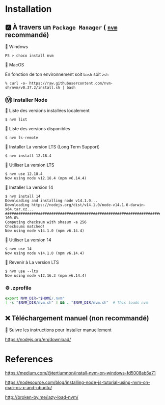 # Installation



## :a: À travers un `Package Manager` ( [`nvm`](http://nvm.sh) recommandé)

:pushpin: Windows

```
PS > choco install nvm
```

:pushpin: MacOS

En fonction de ton environnement soit `bash` soit `zsh`

```
% curl -o- https://raw.githubusercontent.com/nvm-sh/nvm/v0.37.2/install.sh | bash
```

### :m: Installer Node

:pushpin: Liste des versions installées localement

```
$ nvm list
```

:pushpin: Liste des versions disponibles

```
$ nvm ls-remote
```

:pushpin: Installer La version LTS (Long Term Support)

```
$ nvm install 12.18.4 
```

:pushpin: Utiliser La version LTS

```
$ nvm use 12.18.4
Now using node v12.18.4 (npm v6.14.4)
```

:pushpin: Installer La version 14

```
$ nvm install 14       
Downloading and installing node v14.1.0...
Downloading https://nodejs.org/dist/v14.1.0/node-v14.1.0-darwin-x64.tar.xz...
############################################################################################################################################### 100.0%
Computing checksum with shasum -a 256
Checksums matched!
Now using node v14.1.0 (npm v6.14.4)
```

:pushpin: Utiliser La version 14

```
$ nvm use 14
Now using node v14.1.0 (npm v6.14.4)
```

:pushpin: Revenir à La version LTS

```
$ nvm use --lts
Now using node v12.16.3 (npm v6.14.4)
```

### :gear: .zprofile


```zsh
export NVM_DIR="$HOME/.nvm"
[ -s "$NVM_DIR/nvm.sh" ] && . "$NVM_DIR/nvm.sh"  # This loads nvm
```

## :x: Téléchargement manuel (non recommandé)

:pushpin: Suivre les instructions pour installer manuellement 

https://nodejs.org/en/download/ 


# References

https://medium.com/@tertiumnon/install-nvm-on-windows-fd5008ab5a71

https://nodesource.com/blog/installing-node-js-tutorial-using-nvm-on-mac-os-x-and-ubuntu/

http://broken-by.me/lazy-load-nvm/
